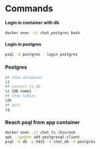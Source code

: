 # Commands

#### Login in container with db
```sh
docker exec -it chat_postgres bash
```

#### Login in postgres
```sh
psql -U postgres - login postgres
```

### Postgres
```sh
## show databases
\l
## connect to db
\c {db name}
## show tables
\dt
## quit
\q
```


### Reach psql from app container
```sh
docker exec -it chat_ts /bin/ash
apk --update add postgresql-client
psql -h db -p 5432 -d chat_db -U postgres
```
